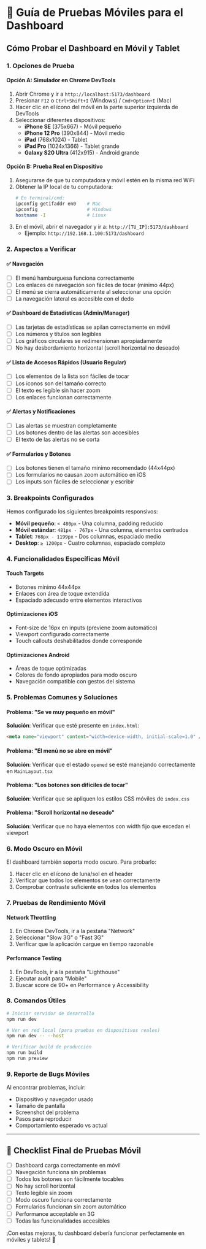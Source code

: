 # 📱 Guía de Pruebas Móviles para el Dashboard

## Cómo Probar el Dashboard en Móvil y Tablet

### 1. Opciones de Prueba

#### Opción A: Simulador en Chrome DevTools
1. Abrir Chrome y ir a `http://localhost:5173/dashboard`
2. Presionar `F12` o `Ctrl+Shift+I` (Windows) / `Cmd+Option+I` (Mac)
3. Hacer clic en el ícono del móvil en la parte superior izquierda de DevTools
4. Seleccionar diferentes dispositivos:
   - **iPhone SE** (375x667) - Móvil pequeño
   - **iPhone 12 Pro** (390x844) - Móvil medio
   - **iPad** (768x1024) - Tablet
   - **iPad Pro** (1024x1366) - Tablet grande
   - **Galaxy S20 Ultra** (412x915) - Android grande

#### Opción B: Prueba Real en Dispositivo
1. Asegurarse de que tu computadora y móvil estén en la misma red WiFi
2. Obtener la IP local de tu computadora:
   ```bash
   # En terminal/cmd:
   ipconfig getifaddr en0    # Mac
   ipconfig                  # Windows
   hostname -I               # Linux
   ```
3. En el móvil, abrir el navegador y ir a: `http://[TU_IP]:5173/dashboard`
   - Ejemplo: `http://192.168.1.100:5173/dashboard`

### 2. Aspectos a Verificar

#### ✅ Navegación
- [ ] El menú hamburguesa funciona correctamente
- [ ] Los enlaces de navegación son fáciles de tocar (mínimo 44px)
- [ ] El menú se cierra automáticamente al seleccionar una opción
- [ ] La navegación lateral es accesible con el dedo

#### ✅ Dashboard de Estadísticas (Admin/Manager)
- [ ] Las tarjetas de estadísticas se apilan correctamente en móvil
- [ ] Los números y títulos son legibles
- [ ] Los gráficos circulares se redimensionan apropiadamente
- [ ] No hay desbordamiento horizontal (scroll horizontal no deseado)

#### ✅ Lista de Accesos Rápidos (Usuario Regular)
- [ ] Los elementos de la lista son fáciles de tocar
- [ ] Los iconos son del tamaño correcto
- [ ] El texto es legible sin hacer zoom
- [ ] Los enlaces funcionan correctamente

#### ✅ Alertas y Notificaciones
- [ ] Las alertas se muestran completamente
- [ ] Los botones dentro de las alertas son accesibles
- [ ] El texto de las alertas no se corta

#### ✅ Formularios y Botones
- [ ] Los botones tienen el tamaño mínimo recomendado (44x44px)
- [ ] Los formularios no causan zoom automático en iOS
- [ ] Los inputs son fáciles de seleccionar y escribir

### 3. Breakpoints Configurados

Hemos configurado los siguientes breakpoints responsivos:

- **Móvil pequeño**: `< 480px` - Una columna, padding reducido
- **Móvil estándar**: `481px - 767px` - Una columna, elementos centrados
- **Tablet**: `768px - 1199px` - Dos columnas, espaciado medio
- **Desktop**: `≥ 1200px` - Cuatro columnas, espaciado completo

### 4. Funcionalidades Específicas Móvil

#### Touch Targets
- Botones mínimo 44x44px
- Enlaces con área de toque extendida
- Espaciado adecuado entre elementos interactivos

#### Optimizaciones iOS
- Font-size de 16px en inputs (previene zoom automático)
- Viewport configurado correctamente
- Touch callouts deshabilitados donde corresponde

#### Optimizaciones Android
- Áreas de toque optimizadas
- Colores de fondo apropiados para modo oscuro
- Navegación compatible con gestos del sistema

### 5. Problemas Comunes y Soluciones

#### Problema: "Se ve muy pequeño en móvil"
**Solución**: Verificar que esté presente en `index.html`:
```html
<meta name="viewport" content="width=device-width, initial-scale=1.0" />
```

#### Problema: "El menú no se abre en móvil"
**Solución**: Verificar que el estado `opened` se esté manejando correctamente en `MainLayout.tsx`

#### Problema: "Los botones son difíciles de tocar"
**Solución**: Verificar que se apliquen los estilos CSS móviles de `index.css`

#### Problema: "Scroll horizontal no deseado"
**Solución**: Verificar que no haya elementos con width fijo que excedan el viewport

### 6. Modo Oscuro en Móvil

El dashboard también soporta modo oscuro. Para probarlo:
1. Hacer clic en el ícono de luna/sol en el header
2. Verificar que todos los elementos se vean correctamente
3. Comprobar contraste suficiente en todos los elementos

### 7. Pruebas de Rendimiento Móvil

#### Network Throttling
1. En Chrome DevTools, ir a la pestaña "Network"
2. Seleccionar "Slow 3G" o "Fast 3G"
3. Verificar que la aplicación cargue en tiempo razonable

#### Performance Testing
1. En DevTools, ir a la pestaña "Lighthouse"
2. Ejecutar audit para "Mobile"
3. Buscar score de 90+ en Performance y Accessibility

### 8. Comandos Útiles

```bash
# Iniciar servidor de desarrollo
npm run dev

# Ver en red local (para pruebas en dispositivos reales)
npm run dev -- --host

# Verificar build de producción
npm run build
npm run preview
```

### 9. Reporte de Bugs Móviles

Al encontrar problemas, incluir:
- Dispositivo y navegador usado
- Tamaño de pantalla
- Screenshot del problema
- Pasos para reproducir
- Comportamiento esperado vs actual

---

## 🎯 Checklist Final de Pruebas Móvil

- [ ] Dashboard carga correctamente en móvil
- [ ] Navegación funciona sin problemas
- [ ] Todos los botones son fácilmente tocables
- [ ] No hay scroll horizontal
- [ ] Texto legible sin zoom
- [ ] Modo oscuro funciona correctamente
- [ ] Formularios funcionan sin zoom automático
- [ ] Performance acceptable en 3G
- [ ] Todas las funcionalidades accesibles

¡Con estas mejoras, tu dashboard debería funcionar perfectamente en móviles y tablets! 🚀 